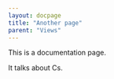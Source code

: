 ```yaml
---
layout: docpage
title: "Another page"
parent: "Views"
---
```

This is a documentation page.

It talks about Cs.